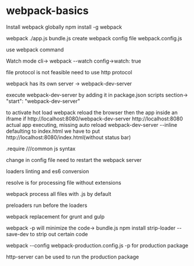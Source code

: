 # webpack-basics

Install webpack globally
npm install -g webpack

webpack ./app.js bundle.js
create webpack config file webpack.config.js

use webpack command

Watch mode 
cli-> webpack --watch
config->watch: true

file protocol is not feasible need to use http protocol

webpack has its own server -> webpack-dev-server

execute webpack-dev-server by adding it in package.json scripts section-> "start": "webpack-dev-server"

to activate hot load
webpack reload the browser then the app inside an iframe if http://localhost:8080/webpack-dev-server
http://localhost:8080 actual app executing, missing auto reload
webpack-dev-server --inline defaulting to index.html we have to put http://localhost:8080/index.html(without status bar)

.require ///common js syntax

change in config file need to restart the webpack server

loaders
linting and es6 conversion

resolve is for processing file without extensions

webpack process all files with .js by default

preloaders run before the loaders 

webpack replacement for grunt and gulp

webpack -p will minimize the code-> bundle.js
npm install strip-loader --save-dev to strip out certain code

webpack --config webpack-production.config.js -p for production package

http-server can be used to run the production package

